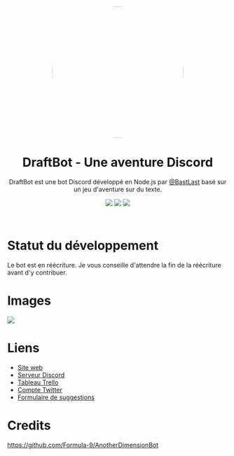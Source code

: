 <center>
<img src="http://35.237.77.248/ressources/couronne.png" style="border-radius: 50%; width: 300px">

# **DraftBot - Une aventure Discord**
DraftBot est une bot Discord développé en Node.js par [@BastLast](https://github.com/BastLast) basé sur un jeu d'aventure sur du texte.

[![](https://img.shields.io/discord/429765017332613120.svg)](https://discord.gg/AP3Wmzb)
[![](https://img.shields.io/website-up-down-green-red/http/35.237.77.248.svg?label=draftbot.tk)](http://draftbot.tk/)
[![](https://img.shields.io/github/stars/BastLast/DraftBot-A-Discord-Adventure.svg?label=Stars&style=social)](https://github.com/BastLast/DraftBot-A-Discord-Adventure)

</center>

<br>

# Statut du développement
Le bot est en réécriture. Je vous conseille d'attendre la fin de la réécriture avant d'y contribuer.

# Images
![](http://35.237.77.248/ressources/tuto.png)

# Liens
* [Site web](http://draftbot.tk)
* [Serveur Discord](https://discord.gg/p2HQVmT)
* [Tableau Trello](https://trello.com/b/mJidA4EI/draftbot)
* [Compte Twitter](https://twitter.com/DraftBot_?s=09)
* [Formulaire de suggestions](https://docs.google.com/forms/d/e/1FAIpQLSdCjD4qm0e6jIapvT3vKRZkeFnhHA8oLIthoBg3kcWeqIWvDg/viewform)

# Credits
https://github.com/Formula-9/AnotherDimensionBot
